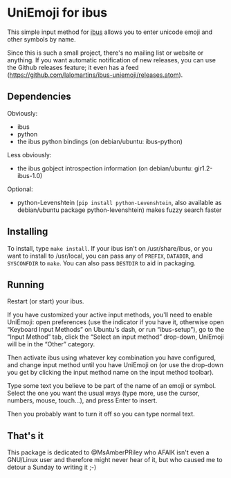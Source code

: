 UniEmoji for ibus
==================

This simple input method for [ibus](https://github.com/ibus/ibus) allows you to enter unicode emoji and other symbols by name.

Since this is such a small project, there's no mailing list or website or anything. If you want automatic notification of new releases, you can use the Github releases feature; it even has a feed (https://github.com/lalomartins/ibus-uniemoji/releases.atom).

Dependencies
-------------

Obviously:

- ibus
- python
- the ibus python bindings (on debian/ubuntu: ibus-python)

Less obviously:

- the ibus gobject introspection information (on debian/ubuntu: gir1.2-ibus-1.0)

Optional:

- python-Levenshtein (`pip install python-Levenshtein`, also available as debian/ubuntu package python-levenshtein) makes fuzzy search faster

Installing
-----------

To install, type `make install`. If your ibus isn't on /usr/share/ibus, or you want to install to /usr/local, you can pass any of `PREFIX`, `DATADIR`, and `SYSCONFDIR` to `make`.  You can also pass `DESTDIR` to aid in packaging.

Running
--------

Restart (or start) your ibus.

If you have customized your active input methods, you'll need to enable UniEmoji: open preferences (use the indicator if you have it, otherwise open “Keyboard Input Methods” on Ubuntu's dash, or run “ibus-setup”), go to the “Input Method” tab, click the “Select an input method” drop-down, UniEmoji will be in the “Other” category.

Then activate ibus using whatever key combination you have configured, and change input method until you have UniEmoji on (or use the drop-down you get by clicking the input method name on the input method toolbar).

Type some text you believe to be part of the name of an emoji or symbol. Select the one you want the usual ways (type more, use the cursor, numbers, mouse, touch...), and press Enter to insert.

Then you probably want to turn it off so you can type normal text.

That's it
----------

This package is dedicated to @MsAmberPRiley who AFAIK isn't even a GNU/Linux user and therefore might never hear of it, but who caused me to detour a Sunday to writing it ;-)
